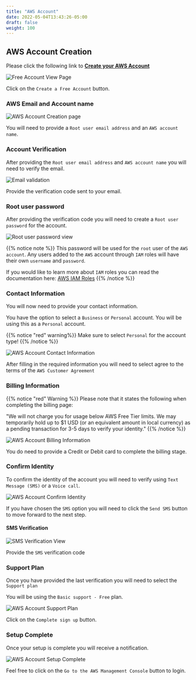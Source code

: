 ```yaml
---
title: "AWS Account"
date: 2022-05-04T13:43:26-05:00
draft: false
weight: 100
---
```


## AWS Account Creation

Please click the following link to **[Create your AWS Account](https://aws.amazon.com/free)**

![Free Account View Page](pictures/aws-amazon-free.png?classes=border)

Click on the `Create a Free Account` button.

### AWS Email and Account name

![AWS Account Creation page](pictures/aws-account-creation-homepage.png?classes=border)

You will need to provide a `Root user email address` and an `AWS account name`.

### Account Verification

After providing the `Root user email address` and `AWS account name` you will need to verify the email.

![Email validation](pictures/email-validation.png?classes=border)

Provide the verification code sent to your email.

### Root user password

After providing the verification code you will need to create a `Root user password` for the account. 

![Root user password view](pictures/root-user-password.png?classes=border)

{{% notice note %}}
This password will be used for the `root` user of the `AWS account`. Any users added to the `AWS` account through `IAM` roles will have their own `username` and `password`. 

If you would like to learn more about `IAM` roles you can read the documentation here:
[AWS IAM Roles](https://docs.aws.amazon.com/IAM/latest/UserGuide/id_roles.html)
{{% /notice %}}

### Contact Information

You will now need to provide your contact information.

You have the option to select a `Business` or `Personal` account. You will be using this as a `Personal` account.

{{% notice "red" warning%}}
Make sure to select `Personal` for the account type!
{{% /notice %}}

![AWS Account Contact Information](pictures/contact-information.png?classes=border)

After filling in the required information you will need to select agree to the terms of the `AWS Customer Agreement`

### Billing Information

{{% notice "red" Warning %}}
Please note that it states the following when completing the billing page:

"We will not charge you for usage below AWS Free Tier limits. We may temporarily hold up to $1 USD (or an equivalent amount in local currency) as a pending transaction for 3-5 days to verify your identity."
{{% /notice %}}

![AWS Account Billing Information](pictures/billing-information.png?classes=border)

You do need to provide a Credit or Debit card to complete the billing stage.

### Confirm Identity

To confirm the identity of the account you will need to verify using `Text  Message (SMS)` or a `Voice call`.

![AWS Account Confirm Identity](pictures/confirm-identity.png?classes=border)

If you have chosen the `SMS` option you will need to click the `Send SMS` button to move forward to the next step.

#### SMS Verification

![SMS Verification View](pictures/sms-verification.png?classes=border)

Provide the `SMS` verification code

### Support Plan

Once you have provided the last verification you will need to select the `Support plan`

You will be using the `Basic support - Free` plan.

![AWS Account Support Plan](pictures/support-plan.png?classes=border)

Click on the `Complete sign up` button.

### Setup Complete

Once your setup is complete you will receive a notification.

![AWS Account Setup Complete](pictures/setup-complete.png?classes=border)

Feel free to click on the `Go to the AWS Management Console` button to login.